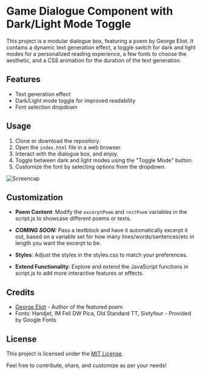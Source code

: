 # Game Dialogue Component with Dark/Light Mode Toggle

This project is a modular dialogue box, featuring a poem by George Eliot. It contains a dynamic text generation effect, a toggle switch for dark and light modes for a personalized reading experience, a few fonts to choose the aesthetic, and a CSS animation for the duration of the text generation.

## Features

- Text generation effect
- Dark/Light mode toggle for improved readability
- Font selection dropdown

## Usage

1. Clone or download the repository.
2. Open the `index.html` file in a web browser.
3. Interact with the dialogue box, and enjoy.
4. Toggle between dark and light modes using the "Toggle <TIME> Mode" button.
5. Customize the font by selecting options from the dropdown.

![Screencap](https://i.imgur.com/hepFTVX.png)

## Customization

- **Poem Content**: Modify the `excerptPoem` and `restPoem` variables in the script.js to showcase different poems or texts.

- ***COMING SOON:*** Pass a textblock and have it automatically excerpt it out, based on a variable set for how many lines/words/sentences/etc in length you want the excerpt to be. 

- **Styles**: Adjust the styles in the styles.css to match your preferences. 

- **Extend Functionality**: Explore and extend the JavaScript functions in script.js to add more interactive features or effects.

## Credits

- [George Eliot](https://en.wikipedia.org/wiki/George_Eliot) - Author of the featured poem
- Fonts: Handjet, IM Fell DW Pica, Old Standard TT, Sixtyfour - Provided by Google Fonts

## License

This project is licensed under the [MIT License](LICENSE).

Feel free to contribute, share, and customize as per your needs!
